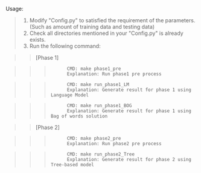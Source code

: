 Usage:
>	1. Modify "Config.py" to satisfied the requirement of the parameters. (Such as amount of training data and testing data)
>	2. Check all directories mentioned in your "Config.py" is already exists.
>	3. Run the following command:

> >   [Phase 1]

> > >			CMD: make phase1_pre
> > >			Explanation: Run phase1 pre process

> > >			CMD: make run_phase1_LM
> > >			Explanation: Generate result for phase 1 using Language Model

> > >			CMD: make run_phase1_BOG
> > >			Explanation: Generate result for phase 1 using Bag of words solution

> >   [Phase 2]

> > >			CMD: make phase2_pre
> > >			Explanation: Run phase2 pre process

> > >			CMD: make run_phase2_Tree
> > >			Explanation: Generate result for phase 2 using Tree-based model


